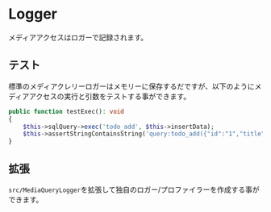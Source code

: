 # Logger

メディアアクセスはロガーで記録されます。


##  テスト

標準のメディアクレリーロガーはメモリーに保存するだですが、以下のようにメディアアクセスの実行と引数をテストする事ができます。

```php
public function testExec(): void
{
    $this->sqlQuery->exec('todo_add', $this->insertData);
    $this->assertStringContainsString('query:todo_add({"id":"1","title":"run"})', (string) $this->log);
}
```

## 拡張

`src/MediaQueryLogger`を拡張して独自のロガー/プロファイラーを作成する事ができます。
